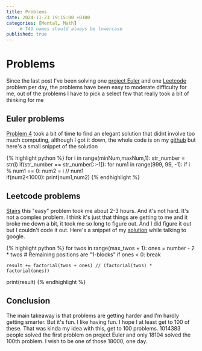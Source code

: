 ```yaml
---
title: Problems
date: 2024-11-23 19:15:00 +0100
categories: [Mental, Math]
     # TAG names should always be lowercase
published: true
---
```

# Problems

Since the last post I've been solving one [project Euler](https://projecteuler.net) and one [Leetcode](https://leetcode.com) problem per day, the problems have been easy to moderate difficulty for me, out of the problems I have to pick a select few that really took a bit of thinking for me

## Euler problems

[Problem 4](https://projecteuler.net/problem=4) took a bit of time to find an elegant solution that didnt involve too much computing, although I got it down, the whole code is on my [github](https://github.com/PetrarkaR) but here's a small snippet of the solution

{% highlight python %}
for i in range(minNum,maxNum,1):
    str_number = str(i)
    if(str_number == str_number[::-1]):
        for num1 in range(999, 99, -1):
            if i % num1 == 0:
                num2 = i // num1  
                if(num2<1000):
                    print(num1,num2)
{% endhighlight %}

## Leetcode problems

[Stairs](https://leetcode.com/problems/climbing-stairs/) this "easy" problem took me about 2-3 hours. And it's not hard. It's not a complex problem. I think it's just that things are getting to me and it broke me down a bit, it took me so long to figure out. And I did figure it out but I couldn't code it out. Here's a snippet of my [solution]() while talking to google.

{% highlight python %}
for twos in range(max_twos + 1):
    ones = number - 2 * twos  # Remaining positions are "1-blocks"
    if ones < 0:
        break  
    
    result += factorial(twos + ones) // (factorial(twos) * factorial(ones))
print(result)
{% endhighlight %}

## Conclusion 

The main takeaway is that problems are getting harder and I'm hardly getting smarter. But it's fun. I like having fun. I hope I at least get to 100 of these. That was kinda my idea with this, get to 100 problems. 1014383 people solved the first problem on project Euler and only  18104 solved the 100th problem. I wish to be one of those 18000, one day. 